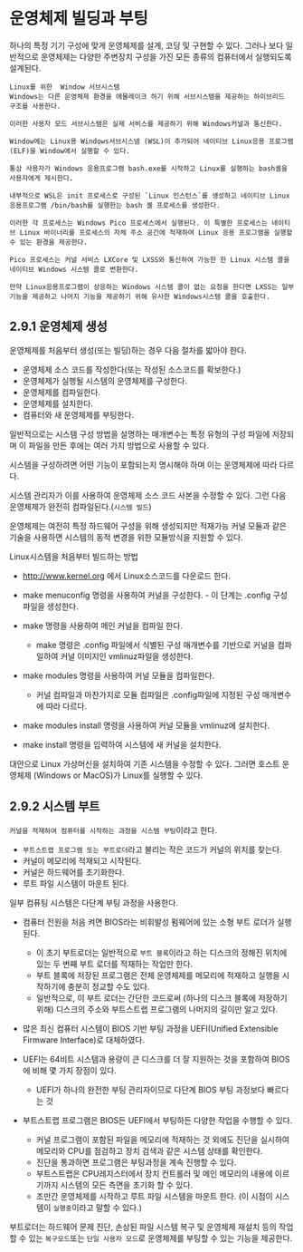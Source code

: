 # 운영체제 빌딩과 부팅

하나의 특정 기기 구성에 맞게 운영체제를 설계, 코딩 및 구현할 수 있다. 그러나 보다 일반적으로 운영체제는 다양한 주변장치 구성을 가진 모든 종류의 컴퓨터에서 실행되도록 설계된다.

```
Linux를 위한  Window 서브시스템
Windows는 다른 운영체제 환경을 에물레이크 하기 위해 서브시스템을 제공하는 하이브리드 구조를 사용한다.

이러한 사용자 모드 서브시스템은 실제 서비스를 제공하기 위해 Windows커널과 통신한다.

Window에는 Linux용 Windows서브시스넴 (WSL)이 추가되어 네이티브 Linux응용 프로그램(ELF)을 Window에서 실행할 수 있다.

통상 사용자가 Windows 응용프로그램 bash.exe를 시작하고 Linux를 실행하는 bash셸을 사용자에게 제시한다.

내부적으로 WSL은 init 프로세스로 구성된 `Linux 인스턴스`를 섕성하고 네이티브 Linux응용프로그램 /bin/bash를 실행한는 bash 셸 프로세스를 생성한다.

이러한 각 프로세스는 Windows Pico 프로세스에서 실행된다. 이 특별한 프로세스는 네이티브 Linux 바이너리를 프로세스의 자체 주소 공간에 적재하여 Linux 응용 프로그램을 실행할 수 있는 환경을 제공한다.

Pico 프로세스는 커널 서비스 LXCore 및 LXSS와 통신하여 가능한 한 Linux 시스템 콜을 네이티브 Windows 시스템 콜로 변환한다.

만약 Linux응용프로그램이 상응하는 Windows 시스템 콜이 없는 요청을 한다면 LXSS는 일부 기능을 제공하고 나머지 기능을 제공하기 위해 유사한 Windows시스템 콜을 호출한다.
```

## 2.9.1 운영체제 생성

운영체제를 처음부터 생성(또는 빌딩)하는 경우 다음 절차를 밟아야 한다.

-   운영체제 소스 코드를 작성한다(또는 작성된 소스코드를 확보한다.)
-   운영체제가 실행될 시스템의 운영체제를 구성한다.
-   운영체제를 컴파일한다.
-   운영체제를 설치한다.
-   컴퓨터와 새 운영체제를 부팅한다.

일반적으로는 시스템 구성 방법을 설명하는 매개변수는 특정 유형의 구성 파일에 저장되며 이 파일을 만든 후에는 여러 가지 방법으로 사용할 수 있다.

시스템을 구성하려면 어떤 기능이 포함되는지 명시해야 하며 이는 운영체제에 따라 다르다.

시스템 관리자가 이를 사용하여 운영체제 소스 코드 사본을 수정할 수 있다. 그런 다음 운영체제가 완전히 컴파일된다.(`시스템 빌드`)

운영체제는 여전히 특정 하드웨어 구성을 위해 생성되지만 적재가능 커널 모듈과 같은 기술을 사용하면 시스템의 동적 변경을 위한 모듈방식을 지원할 수 있다.

Linux시스템을 처음부터 빌드하는 방법

-   http://www.kernel.org 에서 Linux소스코드를 다운로드 한다.
-   make menuconfig 명령을 사용하여 커널을 구성한다. - 이 단계는 .config 구성파일을 생성한다.
-   make 명령을 사용하여 메인 커널을 컴파일 한다.

    -   make 명령은 .config 파일에서 식별된 구성 매개변수를 기반으로 커널을 컴파일하여 커널 이미지인 vmlinuz파일을 생성한다.

-   make modules 명령을 사용하여 커널 모듈을 컴파일한다.

    -   커널 컴파일과 마찬가지로 모듈 컴파일은 .config파일에 지정된 구성 매개변수에 따라 다르다.

-   make modules install 명령을 사용하여 커널 모듈을 vmlinuz에 설치한다.
-   make install 명령을 입력하여 시스템에 새 커널을 설치한다.

대안으로 Linux 가상머신을 설치하여 기존 시스템을 수정할 수 있다. 그러면 호스트 운영체제 (Windows or MacOS)가 Linux를 실행할 수 있다.

## 2.9.2 시스템 부트

`커널을 적재하여 컴퓨터를 시작하는 과정을 시스템 부팅`이라고 한다.

-   `부트스트랩 프로그램 또는 부트로더`라고 불리는 작은 코드가 커널의 위치를 찾는다.
-   커널이 메모리에 적재되고 시작된다.
-   커널은 하드웨어를 초기화한다.
-   루트 파일 시스템이 마운트 된다.

일부 컴퓨팅 시스템은 다단계 부팅 과정을 사용한다.

-   컴퓨터 전원을 처음 켜면 BIOS라는 비휘발성 펌웨어에 있는 소형 부트 로더가 실행된다.

    -   이 초기 부트로더는 일반적으로 `부트 블록`이라고 하는 디스크의 정해진 위치에 있는 두 번째 부트 로더를 적재하는 작업만 한다.
    -   부트 블록에 저장된 프로그램은 전체 운영체제를 메모리에 적재하고 실행을 시작하기에 충분히 정교할 수도 있다.
    -   일반적으로, 이 부트 로더는 간단한 코드로써 (하나의 디스크 블록에 저장하기 위해) 디스크의 주소와 부트스트랩 프로그램의 나머지의 길이만 알고 있다.

-   많은 최신 컴퓨터 시스템이 BIOS 기반 부팅 과정을 UEFI(Unified Extensible Firmware Interface)로 대체하였다.
-   UEFI는 64비트 시스템과 용량이 큰 디스크를 더 잘 지원하는 것을 포함하여 BIOS에 비해 몇 가지 장점이 있다.

    -   UEFI가 하나의 완전한 부팅 관리자이므로 다단계 BIOS 부팅 과정보다 빠르다는 것

-   부트스트랩 프로그램은 BIOS든 UEFI에서 부팅하든 다양한 작업을 수행할 수 있다.
    -   커널 프로그램이 포함된 파일을 메모리에 적재하는 것 외에도 진단을 실시하여 메모리와 CPU를 점검하고 장치 검색과 같은 시스템 상태를 확인한다.
    -   진단을 통과하면 프로그램은 부팅과정을 계속 진행할 수 있다.
    -   부트스트랩은 CPU레지스터에서 장치 컨트롤러 및 메인 메모리의 내용에 이르기까지 시스템의 모든 측면을 초기화 할 수 있다.
    -   조만간 운영체제를 시작하고 루트 파일 시스템을 마운트 한다. (이 시점이 시스템이 `실행중`이라고 말할 수 있다.)

부트로더는 하드웨어 문제 진단, 손상된 파일 시스템 복구 및 운영체제 재설치 등의 작업할 수 있는 `복구모드`또는 `단일 사용자 모드`로 운영체제를 부팅할 수 있는 기능을 제공한다.
